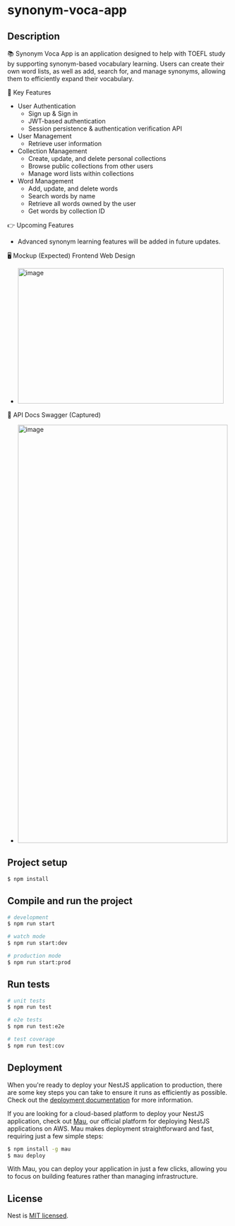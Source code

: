 # synonym-voca-app

## Description

📚 Synonym Voca App is an application designed to help with TOEFL study by supporting synonym-based vocabulary learning.
Users can create their own word lists, as well as add, search for, and manage synonyms, allowing them to efficiently expand their vocabulary.

🔑 Key Features

- User Authentication
  - Sign up & Sign in
  - JWT-based authentication
  - Session persistence & authentication verification API
- User Management
  - Retrieve user information
- Collection Management
  - Create, update, and delete personal collections
  - Browse public collections from other users
  - Manage word lists within collections
- Word Management
  - Add, update, and delete words
  - Search words by name
  - Retrieve all words owned by the user
  - Get words by collection ID
 
👉 Upcoming Features

- Advanced synonym learning features will be added in future updates.
 
🖥️ Mockup (Expected) Frontend Web Design

- <img width="466" height="307" alt="image" src="https://github.com/user-attachments/assets/a9d0b9cd-767a-4f73-b5b7-77f496fc6c11" />

📄 API Docs Swagger (Captured)

- <img width="475" height="948" alt="image" src="https://github.com/user-attachments/assets/57acfd9d-1b85-4520-8498-a4f425de140d" />


## Project setup

```bash
$ npm install
```

## Compile and run the project

```bash
# development
$ npm run start

# watch mode
$ npm run start:dev

# production mode
$ npm run start:prod
```

## Run tests

```bash
# unit tests
$ npm run test

# e2e tests
$ npm run test:e2e

# test coverage
$ npm run test:cov
```

## Deployment

When you're ready to deploy your NestJS application to production, there are some key steps you can take to ensure it runs as efficiently as possible. Check out the [deployment documentation](https://docs.nestjs.com/deployment) for more information.

If you are looking for a cloud-based platform to deploy your NestJS application, check out [Mau](https://mau.nestjs.com), our official platform for deploying NestJS applications on AWS. Mau makes deployment straightforward and fast, requiring just a few simple steps:

```bash
$ npm install -g mau
$ mau deploy
```

With Mau, you can deploy your application in just a few clicks, allowing you to focus on building features rather than managing infrastructure.

## License

Nest is [MIT licensed](https://github.com/nestjs/nest/blob/master/LICENSE).

